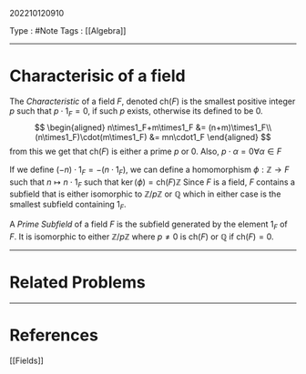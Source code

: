 202210120910

Type : #Note
Tags : [[Algebra]]

---
# Characterisic of a field
The _Characteristic_ of a field $F$, denoted $\text{ch}(F)$ is the smallest positive integer $p$ such that $p\cdot1_F=0$, if such $p$ exists, otherwise its defined to be $0$.
$$
\begin{aligned}
n\times1_F+m\times1_F &= (n+m)\times1_F\\
(n\times1_F)\cdot(m\times1_F) &= mn\cdot1_F 
\end{aligned}
$$
from this we get that $\text{ch}(F)$ is either a prime $p$ or $0$. Also, $p\cdot\alpha = 0\forall\alpha\in F$

If we define $(-n)\cdot1_F=-(n\cdot1_F)$, we can define a homomorphism $\phi:\mathbb Z\to F$ such that $n\mapsto n\cdot1_F$
such that $\ker(\phi) = \text{ch}(F)\mathbb Z$ 
Since $F$ is a field, $F$ contains a subfield that is either isomorphic to $\mathbb Z/p\mathbb Z$ or $\mathbb Q$ which in either case is the smallest subfield containing $1_F$.

A _Prime Subfield_ of a field $F$ is the subfield generated by the element $1_F$ of $F$. It is isomorphic to either $\mathbb Z/p\mathbb Z$ where $p\ne0$ is $\text{ch}(F)$ or $\mathbb Q$ if $\text{ch}(F) = 0$.

---
# Related Problems

---
# References
[[Fields]]